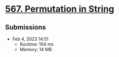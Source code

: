 # [567. Permutation in String](https://leetcode.com/problems/permutation-in-string/)

## Submissions

- Feb 4, 2023 14:51
    - Runtime: 104 ms
    - Memory: 14 MB
